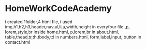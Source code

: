 # HomeWorkCodeAcademy
i created 1folder,4 html file,
i used img,h1,h2,h3,header,nav,ul,li,a,width,height in everyfour file  ,p, lorem,style,br inside home.html,  p,lorem,br in about.html,   table,thead,tr,th,tbody,td in numbers.html, form,label,input, button in contact.html 

